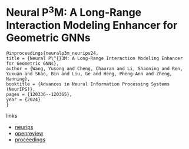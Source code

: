 # Neural P$^3$M: A Long-Range Interaction Modeling Enhancer for Geometric GNNs

```
@inproceedings{neuralp3m_neurips24,
title = {Neural P\^{}3M: A Long-Range Interaction Modeling Enhancer for Geometric GNNs},
author = {Wang, Yusong and Cheng, Chaoran and Li, Shaoning and Ren, Yuxuan and Shao, Bin and Liu, Ge and Heng, Pheng-Ann and Zheng, Nanning},
booktitle = {Advances in Neural Information Processing Systems (NeurIPS)},
pages = {120336--120365},
year = {2024}
}
```

links
- [neurips](https://nips.cc/Conferences/2024/Schedule?showEvent=93679)
- [openreview](https://openreview.net/forum?id=ncqauwSyl5)
- [proceedings](https://papers.nips.cc//paper_files/paper/2024/hash/d9c7c8bd6ad4cebb7d006e5109e0b682-Abstract-Conference.html)
